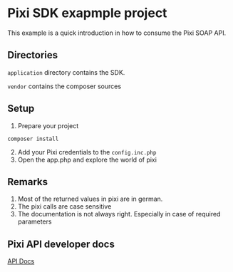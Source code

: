 # Pixi SDK exapmple project
This example is a quick introduction in how to consume the Pixi SOAP API.

## Directories
`application` directory contains the SDK.

`vendor` contains the composer sources

## Setup
1. Prepare your project
```
composer install
```
2. Add your Pixi credentials to the `config.inc.php`
3. Open the app.php and explore the world of pixi

## Remarks
1. Most of the returned values in pixi are in german.
2. The pixi calls are case sensitive
3. The documentation is not always right. Especially in case of required parameters

## Pixi API developer docs
[API Docs](https://apps-live.pixi.eu/api-developer-app)


